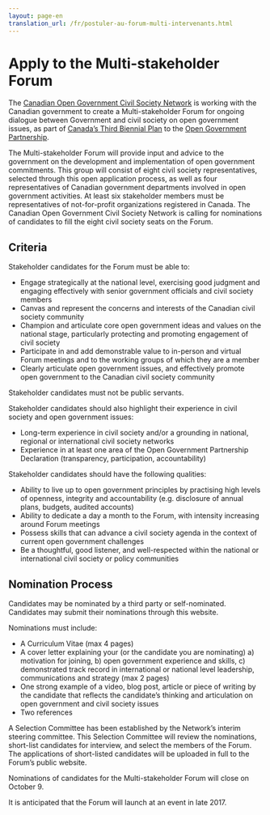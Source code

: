 ```yaml
---
layout: page-en
translation_url: /fr/postuler-au-forum-multi-intervenants.html
---
```

# Apply to the Multi-stakeholder Forum

The [Canadian Open Government Civil Society Network](http://www.opengovdialogue.ca/) is working with the Canadian government to create a Multi-stakeholder Forum for ongoing dialogue between Government and civil society on open government issues, as part of [Canada’s Third Biennial Plan](http://open.canada.ca/en/content/third-biennial-plan-open-government-partnership#toc5-4) to the [Open Government Partnership](https://www.opengovpartnership.org/).

The Multi-stakeholder Forum will provide input and advice to the government on the development and implementation of open government commitments.  This group will consist of eight civil society representatives, selected through this open application process, as well as four representatives of Canadian government departments involved in open government activities.  At least six stakeholder members must be representatives of not-for-profit organizations registered in Canada.
The Canadian Open Government Civil Society Network is calling for nominations of candidates to fill the eight civil society seats on the Forum.

## Criteria

Stakeholder candidates for the Forum must be able to:

* Engage strategically at the national level, exercising good judgment and engaging effectively with senior government officials and civil society members
* Canvas and represent the concerns and interests of the Canadian civil society community
* Champion and articulate core open government ideas and values on the national stage, particularly protecting and promoting engagement of civil society
* Participate in and add demonstrable value to in-person and virtual Forum meetings and to the working groups of which they are a member
* Clearly articulate open government issues, and effectively promote open government to the Canadian civil society community

Stakeholder candidates must not be public servants.

Stakeholder candidates should also highlight their experience in civil society and open government issues:

* Long-term experience in civil society and/or a grounding in national, regional or international civil society networks
* Experience in at least one area of the Open Government Partnership Declaration (transparency, participation, accountability)

Stakeholder candidates should have the following qualities:

* Ability to live up to open government principles by practising high levels of openness, integrity and accountability (e.g. disclosure of annual plans, budgets, audited accounts)
* Ability to dedicate a day a month to the Forum, with intensity increasing around Forum meetings
* Possess skills that can advance a civil society agenda in the context of current open government challenges
* Be a thoughtful, good listener, and well-respected within the national or international civil society or policy communities

## Nomination Process

Candidates may be nominated by a third party or self-nominated.  Candidates may submit their nominations through this website.

Nominations must include:

* A Curriculum Vitae (max 4 pages)
* A cover letter explaining your (or the candidate you are nominating) a) motivation for joining, b) open government experience and skills, c) demonstrated track record in international or national level leadership, communications and strategy (max 2 pages)
* One strong example of a video, blog post, article or piece of writing by the candidate that reflects the candidate’s thinking and articulation on open government and civil society issues
* Two references

A Selection Committee has been established by the Network’s interim steering committee.  This Selection Committee will review the nominations, short-list candidates for interview, and select the members of the Forum.  The applications of short-listed candidates will be uploaded in full to the Forum’s public website.

Nominations of candidates for the Multi-stakeholder Forum will close on October 9.

It is anticipated that the Forum will launch at an event in late 2017.

